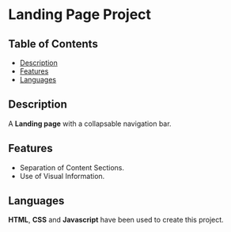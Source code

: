 # Landing Page Project

## Table of Contents

-   [Description](#description)
-   [Features](#features)
-   [Languages](#languages)

## Description

A **Landing page** with a collapsable navigation bar.

## Features

-   Separation of Content Sections.
-   Use of Visual Information.

## Languages

**HTML**, **CSS** and **Javascript** have been used to create this project.